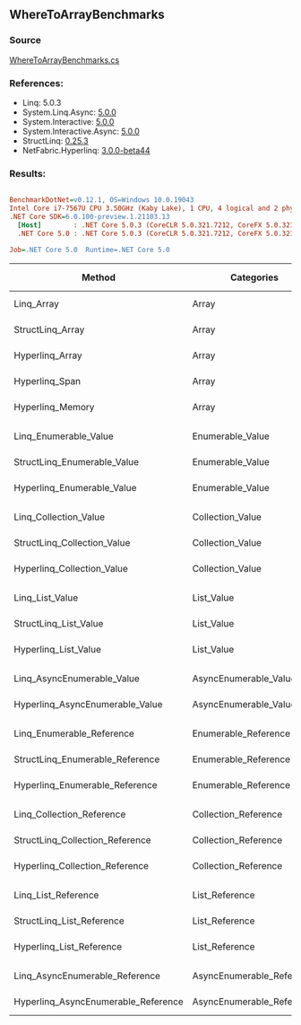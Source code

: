 ﻿## WhereToArrayBenchmarks

### Source
[WhereToArrayBenchmarks.cs](../NetFabric.Hyperlinq.Benchmarks/Benchmarks/WhereToArrayBenchmarks.cs)

### References:
- Linq: 5.0.3
- System.Linq.Async: [5.0.0](https://www.nuget.org/packages/System.Linq.Async/5.0.0)
- System.Interactive: [5.0.0](https://www.nuget.org/packages/System.Interactive/5.0.0)
- System.Interactive.Async: [5.0.0](https://www.nuget.org/packages/System.Interactive.Async/5.0.0)
- StructLinq: [0.25.3](https://www.nuget.org/packages/StructLinq/0.25.3)
- NetFabric.Hyperlinq: [3.0.0-beta44](https://www.nuget.org/packages/NetFabric.Hyperlinq/3.0.0-beta44)

### Results:
``` ini

BenchmarkDotNet=v0.12.1, OS=Windows 10.0.19043
Intel Core i7-7567U CPU 3.50GHz (Kaby Lake), 1 CPU, 4 logical and 2 physical cores
.NET Core SDK=6.0.100-preview.1.21103.13
  [Host]        : .NET Core 5.0.3 (CoreCLR 5.0.321.7212, CoreFX 5.0.321.7212), X64 RyuJIT
  .NET Core 5.0 : .NET Core 5.0.3 (CoreCLR 5.0.321.7212, CoreFX 5.0.321.7212), X64 RyuJIT

Job=.NET Core 5.0  Runtime=.NET Core 5.0  

```
|                              Method |                Categories | Count |       Mean |    Error |   StdDev | Ratio | RatioSD |  Gen 0 | Gen 1 | Gen 2 | Allocated |
|------------------------------------ |-------------------------- |------ |-----------:|---------:|---------:|------:|--------:|-------:|------:|------:|----------:|
|                          Linq_Array |                     Array |   100 |   421.6 ns |  2.03 ns |  1.90 ns |  1.00 |    0.00 | 0.3519 |     - |     - |     736 B |
|                    StructLinq_Array |                     Array |   100 |   388.5 ns |  1.46 ns |  1.29 ns |  0.92 |    0.00 | 0.1144 |     - |     - |     240 B |
|                     Hyperlinq_Array |                     Array |   100 |   501.5 ns |  1.89 ns |  1.68 ns |  1.19 |    0.01 | 0.1144 |     - |     - |     240 B |
|                      Hyperlinq_Span |                     Array |   100 |   534.8 ns |  2.64 ns |  2.47 ns |  1.27 |    0.01 | 0.1144 |     - |     - |     240 B |
|                    Hyperlinq_Memory |                     Array |   100 |   535.0 ns |  2.94 ns |  2.75 ns |  1.27 |    0.01 | 0.1144 |     - |     - |     240 B |
|                                     |                           |       |            |          |          |       |         |        |       |       |           |
|               Linq_Enumerable_Value |          Enumerable_Value |   100 | 1,239.6 ns |  8.83 ns |  7.83 ns |  1.00 |    0.00 | 0.3700 |     - |     - |     776 B |
|         StructLinq_Enumerable_Value |          Enumerable_Value |   100 | 1,228.0 ns |  7.26 ns |  6.43 ns |  0.99 |    0.01 | 0.1297 |     - |     - |     272 B |
|          Hyperlinq_Enumerable_Value |          Enumerable_Value |   100 | 1,418.4 ns |  5.42 ns |  5.07 ns |  1.14 |    0.01 | 0.1297 |     - |     - |     272 B |
|                                     |                           |       |            |          |          |       |         |        |       |       |           |
|               Linq_Collection_Value |          Collection_Value |   100 | 1,257.2 ns |  4.58 ns |  4.06 ns |  1.00 |    0.00 | 0.3700 |     - |     - |     776 B |
|         StructLinq_Collection_Value |          Collection_Value |   100 | 1,238.9 ns |  6.93 ns |  6.14 ns |  0.99 |    0.01 | 0.1297 |     - |     - |     272 B |
|          Hyperlinq_Collection_Value |          Collection_Value |   100 | 1,377.3 ns |  6.68 ns |  5.58 ns |  1.10 |    0.01 | 0.1297 |     - |     - |     272 B |
|                                     |                           |       |            |          |          |       |         |        |       |       |           |
|                     Linq_List_Value |                List_Value |   100 | 1,238.3 ns | 11.36 ns |  9.49 ns |  1.00 |    0.00 | 0.3700 |     - |     - |     776 B |
|               StructLinq_List_Value |                List_Value |   100 |   765.3 ns |  2.77 ns |  2.59 ns |  0.62 |    0.00 | 0.1144 |     - |     - |     240 B |
|                Hyperlinq_List_Value |                List_Value |   100 | 1,209.7 ns |  6.22 ns |  5.51 ns |  0.98 |    0.01 | 0.1144 |     - |     - |     240 B |
|                                     |                           |       |            |          |          |       |         |        |       |       |           |
|          Linq_AsyncEnumerable_Value |     AsyncEnumerable_Value |   100 | 6,057.4 ns | 22.16 ns | 18.50 ns |  1.00 |    0.00 | 0.4578 |     - |     - |     960 B |
|     Hyperlinq_AsyncEnumerable_Value |     AsyncEnumerable_Value |   100 | 6,334.9 ns | 20.54 ns | 18.20 ns |  1.05 |    0.00 | 0.4807 |     - |     - |    1008 B |
|                                     |                           |       |            |          |          |       |         |        |       |       |           |
|           Linq_Enumerable_Reference |      Enumerable_Reference |   100 |   854.1 ns | 10.76 ns | 10.06 ns |  1.00 |    0.00 | 0.3710 |     - |     - |     776 B |
|     StructLinq_Enumerable_Reference |      Enumerable_Reference |   100 |   844.6 ns |  3.56 ns |  3.33 ns |  0.99 |    0.01 | 0.1297 |     - |     - |     272 B |
|      Hyperlinq_Enumerable_Reference |      Enumerable_Reference |   100 |   994.6 ns | 19.30 ns | 22.98 ns |  1.16 |    0.03 | 0.1297 |     - |     - |     272 B |
|                                     |                           |       |            |          |          |       |         |        |       |       |           |
|           Linq_Collection_Reference |      Collection_Reference |   100 |   862.5 ns |  4.60 ns |  4.08 ns |  1.00 |    0.00 | 0.3710 |     - |     - |     776 B |
|     StructLinq_Collection_Reference |      Collection_Reference |   100 |   822.6 ns |  4.80 ns |  4.26 ns |  0.95 |    0.01 | 0.1297 |     - |     - |     272 B |
|      Hyperlinq_Collection_Reference |      Collection_Reference |   100 | 1,040.0 ns | 20.67 ns | 44.50 ns |  1.24 |    0.06 | 0.1297 |     - |     - |     272 B |
|                                     |                           |       |            |          |          |       |         |        |       |       |           |
|                 Linq_List_Reference |            List_Reference |   100 |   802.1 ns |  4.30 ns |  3.81 ns |  1.00 |    0.00 | 0.3710 |     - |     - |     776 B |
|           StructLinq_List_Reference |            List_Reference |   100 |   819.1 ns |  2.61 ns |  2.18 ns |  1.02 |    0.00 | 0.1297 |     - |     - |     272 B |
|            Hyperlinq_List_Reference |            List_Reference |   100 | 1,228.9 ns | 23.91 ns | 27.54 ns |  1.54 |    0.04 | 0.1144 |     - |     - |     240 B |
|                                     |                           |       |            |          |          |       |         |        |       |       |           |
|      Linq_AsyncEnumerable_Reference | AsyncEnumerable_Reference |   100 | 5,987.0 ns | 18.95 ns | 17.72 ns |  1.00 |    0.00 | 0.4578 |     - |     - |     960 B |
| Hyperlinq_AsyncEnumerable_Reference | AsyncEnumerable_Reference |   100 | 6,165.6 ns | 18.78 ns | 15.68 ns |  1.03 |    0.00 | 0.4807 |     - |     - |    1008 B |
